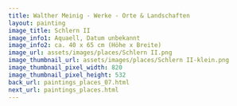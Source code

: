 ```yaml
---
title: Walther Meinig - Werke - Orte & Landschaften
layout: painting
image_title: Schlern II
image_info1: Aquaell, Datum unbekannt
image_info2: ca. 40 x 65 cm (Höhe x Breite)
image_url: assets/images/places/Schlern II.png
image_thumbnail_url: assets/images/places/Schlern II-klein.png
image_thumbnail_pixel_width: 820
image_thumbnail_pixel_height: 532
back_url: paintings_places_07.html
next_url: paintings_places.html
---
```


